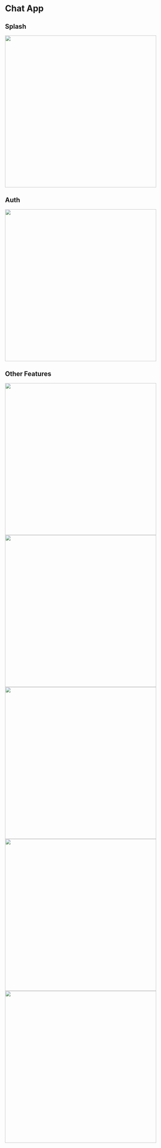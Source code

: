 # Chat App
## Splash
<img height=500 src="https://github.com/user-attachments/assets/93080b95-cd3c-4285-8c40-a8705ab057ad">

## Auth
<img height=500 src="https://github.com/user-attachments/assets/6bd8acc7-ccc8-498b-a922-2b059de778bd">

## Other Features 
<img height=500 src="https://github.com/user-attachments/assets/08752789-8c16-4cb8-bbf1-c6ff350531f7">
<img height=500 src="https://github.com/user-attachments/assets/db1c9900-c1cb-45ff-9e19-8a91a5f5c770">
<img height=500 src="https://github.com/user-attachments/assets/a610c215-0eb7-42a1-ad3e-e3356e01089b">
<img height=500 src="https://github.com/user-attachments/assets/8fafbc05-6e3b-4885-a4fa-e80d9b144be3">
<img height=500 src="https://github.com/user-attachments/assets/e62af1bb-b0cf-405f-8651-5c52fccb2cbc">
